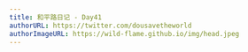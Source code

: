 ```yaml
---
title: 和平路日记 - Day41
authorURL: https://twitter.com/dousavetheworld
authorImageURL: https://wild-flame.github.io/img/head.jpeg
---
```


